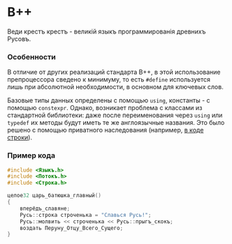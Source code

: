 ﻿# В++

Веди крестъ крестъ - великій языкъ программированія древнихъ Русовъ.

### Особенности

В отличие от других реализаций стандарта В++, в этой использование препроцессора сведено к минимуму, то есть `#define` используется лишь
при абсолютной необходимости, в основном для ключевых слов.

Базовые типы данных определены с помощью `using`, константы - с помощью `constexpr`. Однако, возникает проблема с классами из стандартной библиотеки:
даже после переименования через `using` или `typedef` их методы будут иметь те же англоязычные названия. Это было решено с помощью приватного наследования
(например, [в коде строки](https://github.com/n-dub/slavic-cpp/blob/main/%D0%92%D0%B5%D0%B4%D0%B8%D0%9A%D1%80%D0%B5%D1%81%D1%82%D0%9A%D1%80%D0%B5%D1%81%D1%82/%D0%A1%D1%82%D1%80%D0%BE%D0%BA%D0%B0.hpp)).

### Пример кода

```cpp
#include <Языкъ.h>
#include <Потокъ.h>
#include <Строка.h>

целое32 царь_батюшка_главный()
{
    вперёдъ_славяне;
    Русь::строка строченька = "Славься Русь!";
    Русь::молвить << строченька << Русь::прыгъ_скокъ;
    воздать Перуну_Отцу_Всего_Сущего;
}

```
